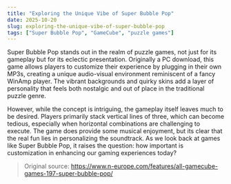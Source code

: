 ```yaml
---
title: "Exploring the Unique Vibe of Super Bubble Pop"
date: 2025-10-20
slug: exploring-the-unique-vibe-of-super-bubble-pop
tags: ["Super Bubble Pop", "GameCube", "puzzle games"]
---
```

Super Bubble Pop stands out in the realm of puzzle games, not just for its gameplay but for its eclectic presentation. Originally a PC download, this game allows players to customize their experience by plugging in their own MP3s, creating a unique audio-visual environment reminiscent of a fancy WinAmp player. The vibrant backgrounds and quirky skins add a layer of personality that feels both nostalgic and out of place in the traditional puzzle genre.

However, while the concept is intriguing, the gameplay itself leaves much to be desired. Players primarily stack vertical lines of three, which can become tedious, especially when horizontal combinations are challenging to execute. The game does provide some musical enjoyment, but its clear that the real fun lies in personalizing the soundtrack. As we look back at games like Super Bubble Pop, it raises the question: how important is customization in enhancing our gaming experiences today?
> Original source: https://www.n-europe.com/features/all-gamecube-games-197-super-bubble-pop/